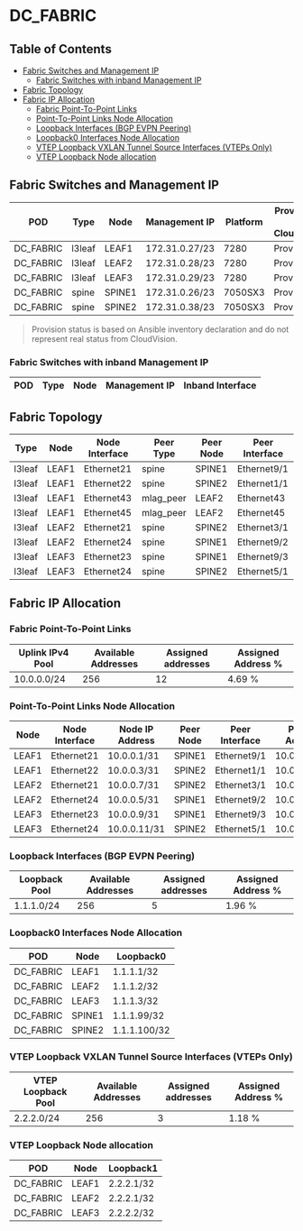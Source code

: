 # DC_FABRIC

## Table of Contents

- [Fabric Switches and Management IP](#fabric-switches-and-management-ip)
  - [Fabric Switches with inband Management IP](#fabric-switches-with-inband-management-ip)
- [Fabric Topology](#fabric-topology)
- [Fabric IP Allocation](#fabric-ip-allocation)
  - [Fabric Point-To-Point Links](#fabric-point-to-point-links)
  - [Point-To-Point Links Node Allocation](#point-to-point-links-node-allocation)
  - [Loopback Interfaces (BGP EVPN Peering)](#loopback-interfaces-bgp-evpn-peering)
  - [Loopback0 Interfaces Node Allocation](#loopback0-interfaces-node-allocation)
  - [VTEP Loopback VXLAN Tunnel Source Interfaces (VTEPs Only)](#vtep-loopback-vxlan-tunnel-source-interfaces-vteps-only)
  - [VTEP Loopback Node allocation](#vtep-loopback-node-allocation)

## Fabric Switches and Management IP

| POD | Type | Node | Management IP | Platform | Provisioned in CloudVision | Serial Number |
| --- | ---- | ---- | ------------- | -------- | -------------------------- | ------------- |
| DC_FABRIC | l3leaf | LEAF1 | 172.31.0.27/23 | 7280 | Provisioned | - |
| DC_FABRIC | l3leaf | LEAF2 | 172.31.0.28/23 | 7280 | Provisioned | - |
| DC_FABRIC | l3leaf | LEAF3 | 172.31.0.29/23 | 7280 | Provisioned | - |
| DC_FABRIC | spine | SPINE1 | 172.31.0.26/23 | 7050SX3 | Provisioned | - |
| DC_FABRIC | spine | SPINE2 | 172.31.0.38/23 | 7050SX3 | Provisioned | - |

> Provision status is based on Ansible inventory declaration and do not represent real status from CloudVision.

### Fabric Switches with inband Management IP

| POD | Type | Node | Management IP | Inband Interface |
| --- | ---- | ---- | ------------- | ---------------- |

## Fabric Topology

| Type | Node | Node Interface | Peer Type | Peer Node | Peer Interface |
| ---- | ---- | -------------- | --------- | ----------| -------------- |
| l3leaf | LEAF1 | Ethernet21 | spine | SPINE1 | Ethernet9/1 |
| l3leaf | LEAF1 | Ethernet22 | spine | SPINE2 | Ethernet1/1 |
| l3leaf | LEAF1 | Ethernet43 | mlag_peer | LEAF2 | Ethernet43 |
| l3leaf | LEAF1 | Ethernet45 | mlag_peer | LEAF2 | Ethernet45 |
| l3leaf | LEAF2 | Ethernet21 | spine | SPINE2 | Ethernet3/1 |
| l3leaf | LEAF2 | Ethernet24 | spine | SPINE1 | Ethernet9/2 |
| l3leaf | LEAF3 | Ethernet23 | spine | SPINE1 | Ethernet9/3 |
| l3leaf | LEAF3 | Ethernet24 | spine | SPINE2 | Ethernet5/1 |

## Fabric IP Allocation

### Fabric Point-To-Point Links

| Uplink IPv4 Pool | Available Addresses | Assigned addresses | Assigned Address % |
| ---------------- | ------------------- | ------------------ | ------------------ |
| 10.0.0.0/24 | 256 | 12 | 4.69 % |

### Point-To-Point Links Node Allocation

| Node | Node Interface | Node IP Address | Peer Node | Peer Interface | Peer IP Address |
| ---- | -------------- | --------------- | --------- | -------------- | --------------- |
| LEAF1 | Ethernet21 | 10.0.0.1/31 | SPINE1 | Ethernet9/1 | 10.0.0.0/31 |
| LEAF1 | Ethernet22 | 10.0.0.3/31 | SPINE2 | Ethernet1/1 | 10.0.0.2/31 |
| LEAF2 | Ethernet21 | 10.0.0.7/31 | SPINE2 | Ethernet3/1 | 10.0.0.6/31 |
| LEAF2 | Ethernet24 | 10.0.0.5/31 | SPINE1 | Ethernet9/2 | 10.0.0.4/31 |
| LEAF3 | Ethernet23 | 10.0.0.9/31 | SPINE1 | Ethernet9/3 | 10.0.0.8/31 |
| LEAF3 | Ethernet24 | 10.0.0.11/31 | SPINE2 | Ethernet5/1 | 10.0.0.10/31 |

### Loopback Interfaces (BGP EVPN Peering)

| Loopback Pool | Available Addresses | Assigned addresses | Assigned Address % |
| ------------- | ------------------- | ------------------ | ------------------ |
| 1.1.1.0/24 | 256 | 5 | 1.96 % |

### Loopback0 Interfaces Node Allocation

| POD | Node | Loopback0 |
| --- | ---- | --------- |
| DC_FABRIC | LEAF1 | 1.1.1.1/32 |
| DC_FABRIC | LEAF2 | 1.1.1.2/32 |
| DC_FABRIC | LEAF3 | 1.1.1.3/32 |
| DC_FABRIC | SPINE1 | 1.1.1.99/32 |
| DC_FABRIC | SPINE2 | 1.1.1.100/32 |

### VTEP Loopback VXLAN Tunnel Source Interfaces (VTEPs Only)

| VTEP Loopback Pool | Available Addresses | Assigned addresses | Assigned Address % |
| ------------------ | ------------------- | ------------------ | ------------------ |
| 2.2.2.0/24 | 256 | 3 | 1.18 % |

### VTEP Loopback Node allocation

| POD | Node | Loopback1 |
| --- | ---- | --------- |
| DC_FABRIC | LEAF1 | 2.2.2.1/32 |
| DC_FABRIC | LEAF2 | 2.2.2.1/32 |
| DC_FABRIC | LEAF3 | 2.2.2.2/32 |

